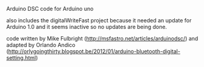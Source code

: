 Arduino DSC code for Arduino uno

also includes the digitalWriteFast project because it needed an update for Arduino 1.0 and it seems inactive so no updates are being done.

code written by Mike Fulbright (http://msfastro.net/articles/arduinodsc/) and adapted by Orlando Andico (http://orlygoingthirty.blogspot.be/2012/01/arduino-bluetooth-digital-setting.html)
